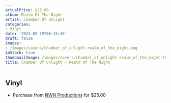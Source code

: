 ```yaml
---
actualPrice: $25.00
album: Realm Of The Night
artist: Chamber Of Unlight
categories:
- Vinyl
date: '2024-02-19T06:15:45'
draft: false
images:
- /images/covers/chamber_of_unlight-realm_of_the_night.png
inStock: true
thumbnailImage: /images/covers/chamber_of_unlight-realm_of_the_night-thumb.png
title: Chamber Of Unlight - Realm Of The Night
---
```


## Vinyl
* Purchase from [NWN Productions](http://shop.nwnprod.com/index.php?route=product/product&path=75&product_id=47389&sort=pd.name&order=ASC) for $25.00
